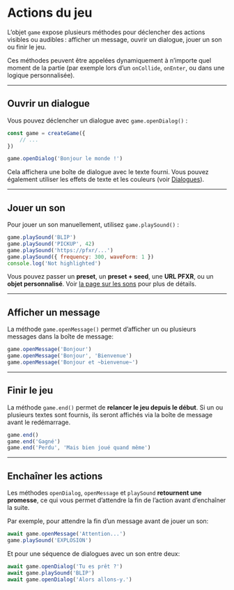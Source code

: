 <script>
import Aside from '../../../lib/ui/Doc/Aside.svelte'
import Emoji from '../../../lib/ui/Doc/Emoji.svelte'
import PaintDemo from '../../../lib/ui/Doc/PaintDemo.svelte'
</script>

# <Emoji src="🚀" /> Actions du jeu

L’objet `game` expose plusieurs méthodes pour déclencher des actions visibles ou audibles : afficher un message, ouvrir un dialogue, jouer un son ou finir le jeu.

Ces méthodes peuvent être appelées dynamiquement à n’importe quel moment de la partie (par exemple lors d’un `onCollide`, `onEnter`, ou dans une logique personnalisée).

---

## <Emoji src="💬" /> Ouvrir un dialogue

Vous pouvez déclencher un dialogue avec `game.openDialog()` :

```js
const game = createGame({
	// ...
})

game.openDialog('Bonjour le monde !')
```

Cela affichera une boîte de dialogue avec le texte fourni.
Vous pouvez également utiliser les effets de texte et les couleurs (voir [Dialogues](/fr/doc/world-building/dialogues)).

---

## <Emoji src="🎶" /> Jouer un son

Pour jouer un son manuellement, utilisez `game.playSound()` :

```js
game.playSound('BLIP')
game.playSound('PICKUP', 42)
game.playSound('https://pfxr/...')
game.playSound({ frequency: 300, waveForm: 1 })
console.log('Not highlighted')
```

Vous pouvez passer un **preset**, un **preset + seed**, une **URL PFXR**, ou un **objet personnalisé**.
Voir [la page sur les sons](/fr/doc/world-building/sounds) pour plus de détails.

---

## <Emoji src="✉️" /> Afficher un message

La méthode `game.openMessage()` permet d’afficher un ou plusieurs messages dans la boîte de message:

```js
game.openMessage('Bonjour')
game.openMessage('Bonjour', 'Bienvenue')
game.openMessage('Bonjour et ~bienvenue~')
```

---

## <Emoji src="🏁" /> Finir le jeu

La méthode `game.end()` permet de **relancer le jeu depuis le début**.
Si un ou plusieurs textes sont fournis, ils seront affichés via la boîte de message avant le redémarrage.

```js
game.end()
game.end('Gagné')
game.end('Perdu', 'Mais bien joué quand même')
```

---

## <Emoji src="⏰" /> Enchaîner les actions

Les méthodes `openDialog`, `openMessage` et `playSound` **retournent une promesse**, ce qui vous permet d’attendre la fin de l’action avant d’enchaîner la suite.

Par exemple, pour attendre la fin d’un message avant de jouer un son:

```js
await game.openMessage('Attention...')
game.playSound('EXPLOSION')
```

Et pour une séquence de dialogues avec un son entre deux:

```js
await game.openDialog('Tu es prêt ?')
await game.playSound('BLIP')
await game.openDialog('Alors allons-y.')
```

